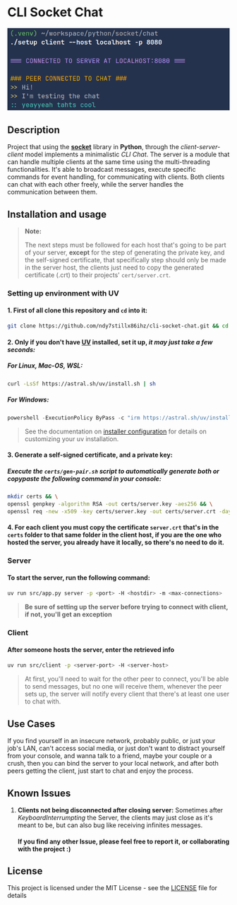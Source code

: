# CLI Socket Chat
   ![app-sample](sample/ui-example.png)


## Description

Project that using the **[socket](https://docs.python.org/3/library/socket.html)** library in **Python**, through the *client-server-client* model implements a minimalistic *CLI Chat*. The server is a module that can handle multiple clients at the same time using the multi-threading functionalities. It's able to broadcast messages, execute specific commands for event handling, for communicating with clients. Both clients can chat with each other freely, while the server handles the communication between them. 

## Installation and usage

> **Note:** 
>
> The next steps must be followed for each host that's going to be part of your server, **except** for the step of generating the private key, and the self-signed certificate, that specifically step should only be made in the server host, the clients just need to copy the generated certificate (.crt) to their projects' `cert/server.crt`.

### Setting up environment with UV

#### 1. First of all clone this repository and `cd` into it:

```sh
git clone https://github.com/ndy7stillx86ihz/cli-socket-chat.git && cd cli-socket-chat
```

#### 2. Only if you don't have [UV](https://docs.astral.sh/uv/) installed, set it up, *it may just take a few seconds:*

##### For Linux, Mac-OS, WSL:

```sh
curl -LsSf https://astral.sh/uv/install.sh | sh
```

##### For Windows:

```powershell
powershell -ExecutionPolicy ByPass -c "irm https://astral.sh/uv/install.ps1 | iex"
```

> See the documentation on [installer configuration](https://docs.astral.sh/uv/configuration/installer/) for details on customizing your uv installation.

#### 3. Generate a self-signed certificate, and a private key:

##### Execute the `certs/gen-pair.sh` script to automatically generate both or copypaste the following command in your console: 

```sh
mkdir certs && \
openssl genpkey -algorithm RSA -out certs/server.key -aes256 && \
openssl req -new -x509 -key certs/server.key -out certs/server.crt -days 365
```

#### 4. For each client you must copy the certificate `server.crt` that's in the `certs` folder to that same folder in the client host, if you are the one who hosted the server, you already have it locally, so there's no need to do it.

### Server

#### To start the server, run the following command:

```bash
uv run src/app.py server -p <port> -H <hostdir> -m <max-connections>
```


> **Be sure of setting up the server before trying to connect with client,  if not, you'll get an exception**

### Client

#### After someone hosts the server, enter the retrieved info

```bash
uv run src/client -p <server-port> -H <server-host>
```

> At first, you'll need to wait for the other peer to connect, you'll be able to send messages, but no one will receive them, whenever the peer sets up, the server will notify every client that there's at least one user to chat with.

## Use Cases

If you find yourself in an insecure network, probably public, or just your job's LAN, can't access social media, or just don't want to distract yourself from your console, and wanna talk to a friend, maybe your couple or a crush, then you can bind the server to your local network, and after both peers getting the client, just start to chat and enjoy the process.

## Known Issues

1. **Clients not being disconnected after closing server:** Sometimes after *KeyboardInterrumpting* the Server, the clients may just close as it's meant to be, but can also bug like receiving infinites messages.

   #### If you find any other Issue, please feel free to report it, or collaborating with the project :)

## License

This project is licensed under the MIT License - see the [LICENSE](LICENSE) file for details

